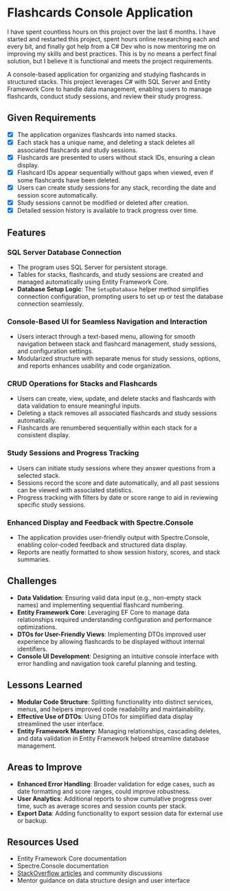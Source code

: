 ﻿# Flashcards Console Application

I have spent countless hours on this project over the last 6 months. I have
started and restarted this project, spent hours online researching each and
every bit, and finally got help from a C# Dev who is now mentoring me on
improving my skills and best practices. This is by no means a perfect final
solution, but I believe it is functional and meets the project requirements.

A console-based application for organizing and studying flashcards in
structured stacks. This project leverages C# with SQL Server and Entity
Framework Core to handle data management, enabling users to manage flashcards,
conduct study sessions, and review their study progress.

## Given Requirements

- [x] The application organizes flashcards into named stacks.
- [x] Each stack has a unique name, and deleting a stack deletes all associated
  flashcards and study sessions.
- [x] Flashcards are presented to users without stack IDs, ensuring a clean
  display.
- [x] Flashcard IDs appear sequentially without gaps when viewed, even if some
  flashcards have been deleted.
- [x] Users can create study sessions for any stack, recording the date and
  session score automatically.
- [x] Study sessions cannot be modified or deleted after creation.
- [x] Detailed session history is available to track progress over time.

## Features

### SQL Server Database Connection

- The program uses SQL Server for persistent storage.
- Tables for stacks, flashcards, and study sessions are created and managed
  automatically using Entity Framework Core.
- **Database Setup Logic**: The `SetupDatabase` helper method simplifies
  connection configuration, prompting users to set up or test the database
  connection seamlessly.

### Console-Based UI for Seamless Navigation and Interaction

- Users interact through a text-based menu, allowing for smooth navigation
  between stack and flashcard management, study sessions, and configuration
  settings.
- Modularized structure with separate menus for study sessions, options, and
  reports enhances usability and code organization.

### CRUD Operations for Stacks and Flashcards

- Users can create, view, update, and delete stacks and flashcards with data
  validation to ensure meaningful inputs.
- Deleting a stack removes all associated flashcards and study sessions
  automatically.
- Flashcards are renumbered sequentially within each stack for a consistent
  display.

### Study Sessions and Progress Tracking

- Users can initiate study sessions where they answer questions from a selected
  stack.
- Sessions record the score and date automatically, and all past sessions can
  be viewed with associated statistics.
- Progress tracking with filters by date or score range to aid in reviewing
  specific study sessions.

### Enhanced Display and Feedback with Spectre.Console

- The application provides user-friendly output with Spectre.Console, enabling
  color-coded feedback and structured data display.
- Reports are neatly formatted to show session history, scores, and stack
  summaries.

## Challenges

- **Data Validation**: Ensuring valid data input (e.g., non-empty stack names)
  and implementing sequential flashcard numbering.
- **Entity Framework Core**: Leveraging EF Core to manage data relationships
  required understanding configuration and performance optimizations.
- **DTOs for User-Friendly Views**: Implementing DTOs improved user experience
  by allowing flashcards to be displayed without internal identifiers.
- **Console UI Development**: Designing an intuitive console interface with
  error handling and navigation took careful planning and testing.

## Lessons Learned

- **Modular Code Structure**: Splitting functionality into distinct services,
  menus, and helpers improved code readability and maintainability.
- **Effective Use of DTOs**: Using DTOs for simplified data display streamlined
  the user interface.
- **Entity Framework Mastery**: Managing relationships, cascading deletes, and
  data validation in Entity Framework helped streamline database management.

## Areas to Improve

- **Enhanced Error Handling**: Broader validation for edge cases, such as date
  formatting and score ranges, could improve robustness.
- **User Analytics**: Additional reports to show cumulative progress over time,
  such as average scores and session counts per stack.
- **Export Data**: Adding functionality to export session data for external use
  or backup.

## Resources Used

- Entity Framework Core documentation
- Spectre.Console documentation
- [StackOverflow articles](https://stackoverflow.com/) and community
  discussions
- Mentor guidance on data structure design and user interface
